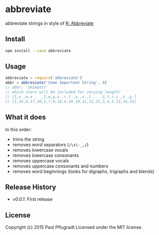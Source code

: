 # abbreviate

abbreviate strings in style of
[R: Abbreviate](http://stat.ethz.ch/R-manual/R-patched/library/base/html/abbreviate.html)

## Install

```sh
npm install --save abbreviate
```

## Usage

```js
abbreviate = require('abbreviate')
abbr = abbreviate('Some Important String', 8)
// abbr: 'SmImpStr'
// which chars will be included for varying length?
// [S,o ,m,e ,  ,I,m,p,o ,r,t ,a ,n ,t ,  ,S,t,r,i ,n ,g ]
// [1,16,6,17,20,2,7,8,18,9,10,19,11,12,21,3,4,5,13,14,15]
```
## What it does
In this order:
 - trims the string
 - removes word separators (`/\s\-_,/`)
 - removes lowercase vocals
 - removes lowercase consonants
 - removes uppercase vocals
 - removes uppercase consonants and numbers
 - removes word beginnings (looks for digraphs, trigraphs and blends)


## Release History
 - *v0.0.1*: First release

## License
Copyright (c) 2015 Paul Pflugradt
Licensed under the MIT license.
